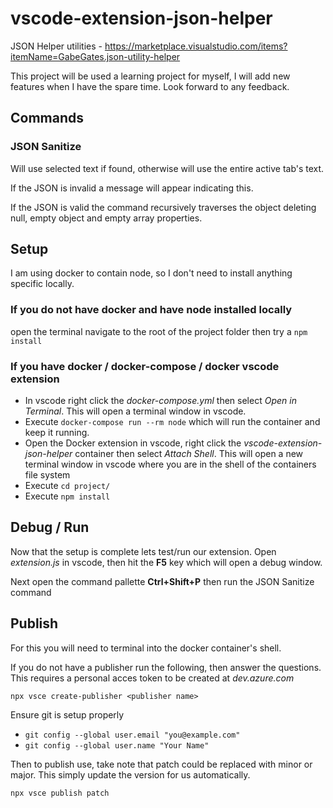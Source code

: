 # vscode-extension-json-helper
JSON Helper utilities - 
https://marketplace.visualstudio.com/items?itemName=GabeGates.json-utility-helper

This project will be used a learning project for myself, I will add new features when I have the spare time. Look forward to any feedback.

## Commands

### JSON Sanitize

Will use selected text if found, otherwise will use the entire active tab's text.

If the JSON is invalid a message will appear indicating this.

If the JSON is valid the command recursively traverses the object deleting null, empty object and empty array properties.


## Setup

I am using docker to contain node, so I don't need to install anything specific locally. 

### If you do not have docker and have node installed locally

open the terminal navigate to the root of the project folder then try a `npm install`

### If you have docker / docker-compose / docker vscode extension

* In vscode right click the *docker-compose.yml* then select *Open in Terminal*. This will open a terminal window in vscode. 
* Execute `docker-compose run --rm node` which will run the container and keep it running.
* Open the Docker extension in vscode, right click the *vscode-extension-json-helper* container then select *Attach Shell*. This will open a new terminal window in vscode where you are in the shell of the containers file system
* Execute `cd project/`
* Execute `npm install`

## Debug / Run

Now that the setup is complete lets test/run our extension. Open *extension.js* in vscode, then hit the **F5** key which will open a debug window.

Next open the command pallette **Ctrl+Shift+P** then run the JSON Sanitize command

## Publish

For this you will need to terminal into the docker container's shell.

If you do not have a publisher run the following, then answer the questions. This requires a personal acces token to be created at *dev.azure.com*

`npx vsce create-publisher <publisher name>`

Ensure git is setup properly

* `git config --global user.email "you@example.com"`
* `git config --global user.name "Your Name"`


Then to publish use, take note that patch could be replaced with minor or major. This simply update the version for us automatically.

`npx vsce publish patch`
